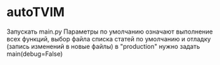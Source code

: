 # autoTVIM
Запускать main.py
Параметры по умолчанию означают выполнение всех функций, выбор файла списка статей по умолчанию и отладку (запись изменений в новые файлы)
в "production" нужно задать main(debug=False)